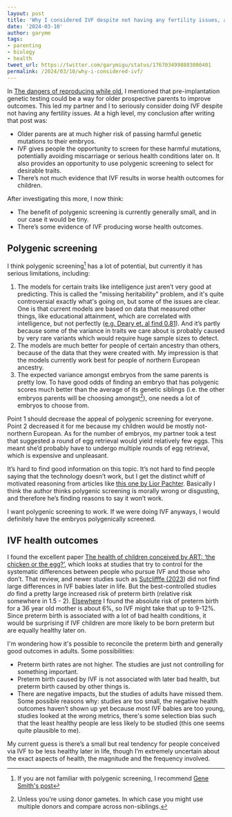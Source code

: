 ```yaml
---
layout: post
title: 'Why I considered IVF despite not having any fertility issues, and then decided against it'
date: '2024-03-10'
author: garymm
tags:
- parenting
- biology
- health
tweet_url: https://twitter.com/garymigu/status/1767034998883000401
permalink: /2024/03/10/why-i-considered-ivf/
---
```


In [The dangers of reproducing while old](https://www.garymm.org/blog/2023/11/10/the-dangers-of-reproducing-while-old/), I mentioned that pre-implantation genetic testing could be a way for older prospective parents to improve outcomes. This led my partner and I to seriously consider doing IVF despite not having any fertility issues. At a high level, my conclusion after writing that post was:

* Older parents are at much higher risk of passing harmful genetic mutations to their embryos.
* IVF gives people the opportunity to screen for these harmful mutations, potentially avoiding miscarriage or serious health conditions later on. It also provides an opportunity to use polygenic screening to select for desirable traits.
* There’s not much evidence that IVF results in worse health outcomes for children.

After investigating this more, I now think:

* The benefit of polygenic screening is currently generally small, and in our case it would be tiny.
* There’s some evidence of IVF producing worse health outcomes.


## Polygenic screening

I think polygenic screening[^1] has a lot of potential, but currently it has serious limitations, including:

1. The models for certain traits like intelligence just aren’t very good at predicting. This is called the "missing heritability" problem, and it's quite controversial exactly what's going on, but some of the issues are clear. One is that current models are based on data that measured other things, like educational attainment, which are correlated with intelligence, but not perfectly ([e.g. Deary et. al find 0.81](https://www.sciencedirect.com/science/article/abs/pii/S0160289606000171)). And it’s partly because some of the variance in traits we care about is probably caused by very rare variants which would require huge sample sizes to detect.
2. The models are much better for people of certain ancestry than others, because of the data that they were created with. My impression is that the models currently work best for people of northern European ancestry.
3. The expected variance amongst embryos from the same parents is pretty low. To have good odds of finding an embryo that has polygenic scores much better than the average of its genetic siblings (i.e. the other embryos parents will be choosing amongst[^2]), one needs a lot of embryos to choose from.

Point 1 should decrease the appeal of polygenic screening for everyone. Point 2 decreased it for me because my children would be mostly not-northern European. As for the number of embryos, my partner took a test that suggested a round of egg retrieval would yield relatively few eggs. This meant she’d probably have to undergo multiple rounds of egg retrieval, which is expensive and unpleasant.

It’s hard to find good information on this topic. It’s not hard to find people saying that the technology doesn’t work, but I get the distinct whiff of motivated reasoning from articles like [this one by Lior Pachter](https://liorpachter.wordpress.com/2021/04/12/the-amoral-nonsense-of-orchids-embryo-selection/). Basically I think the author thinks polygenic screening is morally wrong or disgusting, and therefore he’s finding reasons to say it won’t work.

I want polygenic screening to work. If we were doing IVF anyways, I would definitely have the embryos polygenically screened.


## IVF health outcomes

I found the excellent paper [The health of children conceived by ART: ‘the chicken or the egg?’](https://academic.oup.com/humupd/article/25/2/137/5316072?login=false), which looks at studies that try to control for the systematic differences between people who pursue IVF and those who don’t. That review, and newer studies such as [Sutclifffe (2023](https://pubmed.ncbi.nlm.nih.gov/35934120/)) did not find large differences in IVF babies later in life. But the best-controlled studies _do_ find a pretty large increased risk of preterm birth (relative risk somewhere in 1.5 - 2). [Elsewhere](https://www.ncbi.nlm.nih.gov/pmc/articles/PMC5791955/) I found the absolute risk of preterm birth for a 36 year old mother is about 6%, so IVF might take that up to 9-12%. Since preterm birth is associated with a lot of bad health conditions, it would be surprising if IVF children are more likely to be born preterm but are equally healthy later on.

I'm wondering how it's possible to reconcile the preterm birth and generally good outcomes in adults. Some possibilities:



* Preterm birth rates are not higher. The studies are just not controlling for something important.
* Preterm birth caused by IVF is not associated with later bad health, but preterm birth caused by other things is.
* There are negative impacts, but the studies of adults have missed them. Some possible reasons why: studies are too small, the negative health outcomes haven’t shown up yet because most IVF babies are too young, studies looked at the wrong metrics, there's some selection bias such that the least healthy people are less likely to be studied (this one seems quite plausible to me).

My current guess is there’s a small but real tendency for people conceived via IVF to be less healthy later in life, though I’m extremely uncertain about the exact aspects of health, the magnitude and the frequency involved.

[^1]: If you are not familiar with polygenic screening, I recommend [Gene Smith's post](https://www.lesswrong.com/posts/yT22RcWrxZcXyGjsA/how-to-have-polygenically-screened-children)
[^2]: Unless you're using donor gametes. In which case you might use multiple donors and compare across non-siblings.
